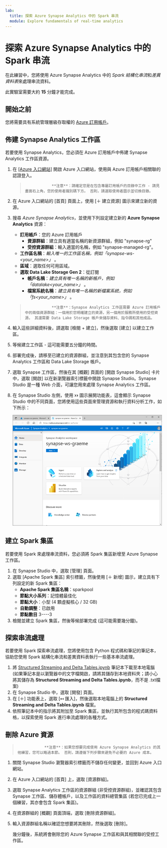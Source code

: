 ```yaml
---
lab:
  title: 探索 Azure Synapse Analytics 中的 Spark 串流
  module: Explore fundamentals of real-time analytics
---
```


# <a name="explore-spark-streaming-in-azure-synapse-analytics"></a>探索 Azure Synapse Analytics 中的 Spark 串流

在此練習中，您將使用 Azure Synapse Analytics 中的 *Spark 結構化串流*和*差異資料表*來處理串流資料。

此實驗室需要大約 **15** 分鐘才能完成。

## <a name="before-you-start"></a>開始之前

您將需要具有系統管理層級存取權的 [Azure 訂用帳戶](https://azure.microsoft.com/free)。

## <a name="provision-a-synapse-analytics-workspace"></a>佈建 Synapse Analytics 工作區

若要使用 Synapse Analytics，您必須在 Azure 訂用帳戶中佈建 Synapse Analytics 工作區資源。

1. 在 [[Azure 入口網站]](https://portal.azure.com?azure-portal=true) 開啟 Azure 入口網站，使用與 Azure 訂用帳戶相關聯的認證登入。

    >                 **注意**：請確定您是在包含專屬訂用帳戶的目錄中工作 - 請見畫面右上角，您的使用者識別碼下方。 否則，請選取使用者圖示並切換目錄。

2. 在 Azure 入口網站的 [首頁] 頁面上，使用 [&#65291; 建立資源] 圖示來建立新的資源。
3. 搜尋 *Azure Synapse Analytics*，並使用下列設定建立新的 **Azure Synapse Analytics** 資源：
    - **訂用帳戶**：您的 Azure 訂用帳戶
        - **資源群組**：建立具有適當名稱的新資源群組，例如 "synapse-rg"
        - **受控資源群組**：輸入適當的名稱，例如 "synapse-managed-rg"。
    - **工作區名稱**：*輸入唯一的工作區名稱，例如「synapse-ws-<your_name>」* 。
    - **區域**：選取任何可用區域。
    - **選取 Data Lake Storage Gen 2**：從訂閱
        - **帳戶名稱**：*建立具有唯一名稱的新帳戶，例如「datalake<your_name>」* 。
        - **檔案系統名稱**：*建立具有唯一名稱的新檔案系統，例如「fs<your_name>」* 。

    >                 **注意**：Synapse Analytics 工作區需要 Azure 訂用帳戶中的兩個資源群組：一個用於您明確建立的資源，另一個用於服務所使用的受控資源。 其還需要 Data Lake Storage 帳戶來儲存資料、指令碼和其他成品。

4. 輸入這些詳細資料後，請選取 [檢閱 + 建立]，然後選取 [建立] 以建立工作區。
5. 等候建立工作區 - 這可能需要五分鐘的時間。
6. 部署完成後，請移至已建立的資源群組，並注意到其包含您的 Synapse Analytics 工作區和 Data Lake Storage 帳戶。
7. 選取 Synapse 工作區，然後在其 [概觀] 頁面的 [開啟 Synapse Studio] 卡片中，選取 [開啟] 以在新瀏覽器索引標籤中開啟 Synapse Studio。Synapse Studio 是一種 Web 介面，可讓您用來處理 Synapse Analytics 工作區。
8. 在 Synapse Studio 左側，使用 **&rsaquo;&rsaquo;** 圖示展開功能表，這會顯示 Synapse Studio 中的不同頁面，您將使用這些頁面來管理資源和執行資料分析工作，如下所示：

    ![Synapse Studio](images/synapse-studio.png)

## <a name="create-a-spark-pool"></a>建立 Spark 集區

若要使用 Spark 來處理串流資料，您必須將 Spark 集區新增至 Azure Synapse 工作區。

1. 在 Synapse Studio 中，選取 [管理] 頁面。
2. 選取 [Apache Spark 集區] 索引標籤，然後使用 [&#65291; 新增] 圖示，建立具有下列設定的新 Spark 集區：
    - **Apache Spark 集區名稱**：sparkpool
    - **節點大小系列**：記憶體最佳化
    - **節點大小**：小型 (4 顆虛擬核心 / 32 GB)
    - **自動調整**：已啟用
    - **節點數目** 3----3
3. 檢閱並建立 Spark 集區，然後等候部署完成 (這可能需要幾分鐘)。

## <a name="explore-stream-processing"></a>探索串流處理

若要使用 Spark 探索串流處理，您將使用包含 Python 程式碼和筆記的筆記本，協助您使用 Spark 結構化串流和差異資料表執行一些基本串流處理。

1. 將 [Structured Streaming and Delta Tables.ipynb](https://github.com/MicrosoftLearning/DP-900T00A-Azure-Data-Fundamentals/raw/master/streaming/Spark%20Structured%20Streaming%20and%20Delta%20Tables.ipynb) 筆記本下載至本地電腦 (如果筆記本是以瀏覽器中的文字檔開啟，請將其儲存到本地資料夾；請小心將其儲存為 **Structured Streaming and Delta Tables.ipynb**，而不是 .txt檔案)
2. 在 Synapse Studio 中，選取 [開發] 頁面。
3. 在 [&#65291;] 功能表上，選取 [&#8612; 匯入]，然後選取本地電腦上的 **Structured Streaming and Delta Tables.ipynb** 檔案。
4. 依照筆記本中的指示將其附加至 Spark 集區，並執行其所包含的程式碼資料格，以探索使用 Spark 進行串流處理的各種方式。

## <a name="delete-azure-resources"></a>刪除 Azure 資源

>                 **注意**：如果您想要完成使用 Azure Synapse Analytics 的其他練習，您可以略過本節。 否則，請遵循下列步驟來避免不必要的 Azure 成本。

1. 關閉 Synapse Studio 瀏覽器索引標籤而不儲存任何變更，並回到 Azure 入口網站。
1. 在 Azure 入口網站的 [首頁] 上，選取 [資源群組]。
1. 選取 Synapse Analytics 工作區的資源群組 (非受控資源群組)，並確認其包含 Synapse 工作區、儲存體帳戶，以及工作區的資料總管集區 (若您已完成上一個練習，其亦會包含 Spark 集區)。
1. 在資源群組的 [概觀] 頁面頂端，選取 [刪除資源群組]。
1. 輸入資源群組名稱以確認您想要將其刪除，然後選取 [刪除]。

    幾分鐘後，系統將會刪除您的 Azure Synapse 工作區和與其相關聯的受控工作區。
